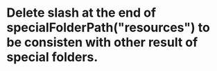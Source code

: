 # Delete slash at the end of specialFolderPath("resources") to be consisten with other result of special folders.
